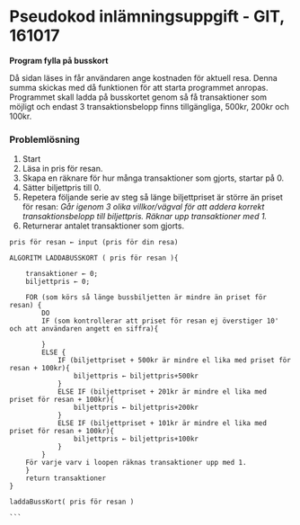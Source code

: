 Pseudokod inlämningsuppgift - GIT, 161017
======


**Program fylla på busskort** 

Då sidan läses in får användaren ange kostnaden för aktuell resa. Denna
summa skickas med då funktionen för att starta programmet anropas.
Programmet skall ladda på busskortet genom så få transaktioner som möjligt
och endast 3 transaktionsbelopp finns tillgängliga, 500kr, 200kr och 100kr.

### Problemlösning

1. Start
2. Läsa in pris för resan.
3. Skapa en räknare för hur många transaktioner som gjorts, startar på 0.
4. Sätter biljettpris till 0.
5. Repetera följande serie av steg så länge biljettpriset är större än priset för resan:
_Går igenom 3 olika villkor/vägval för att addera korrekt transaktionsbelopp till biljettpris. Räknar upp transaktioner med 1._ 
6. Returnerar antalet transaktioner som gjorts.




````
pris för resan ← input (pris för din resa)

ALGORITM LADDABUSSKORT ( pris för resan ){

    transaktioner ← 0;
    biljettpris ← 0;

    FOR (som körs så länge bussbiljetten är mindre än priset för resan) {
        DO
        IF (som kontrollerar att priset för resan ej överstiger 10' och att användaren angett en siffra){

        }
        ELSE {
            IF (biljettpriset + 500kr är mindre el lika med priset för resan + 100kr){
                biljettpris ← biljettpris+500kr
            }
            ELSE IF (biljettpriset + 201kr är mindre el lika med priset för resan + 100kr){
                biljettpris ← biljettpris+200kr
            }
            ELSE IF (biljettpriset + 101kr är mindre el lika med priset för resan + 100kr){
                biljettpris ← biljettpris+100kr
            }
        }
    För varje varv i loopen räknas transaktioner upp med 1.
    }
    return transaktioner 
}

laddaBussKort( pris för resan )

```












